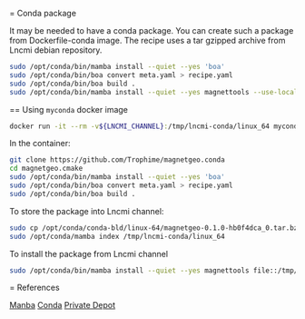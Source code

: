 = Conda package

It may be needed to have a conda package.
You can create such a package from Dockerfile-conda image.
The recipe uses a tar gzipped archive from Lncmi debian repository.

```bash
sudo /opt/conda/bin/mamba install --quiet --yes 'boa'
sudo /opt/conda/bin/boa convert meta.yaml > recipe.yaml
sudo /opt/conda/bin/boa build .
sudo /opt/conda/bin/mamba install --quiet --yes magnettools --use-local
```

== Using `myconda` docker image

```bash
docker run -it --rm -v${LNCMI_CHANNEL}:/tmp/lncmi-conda/linux_64 myconda bash
```

In the container:

```bash
git clone https://github.com/Trophime/magnetgeo.conda
cd magnetgeo.cmake
sudo /opt/conda/bin/mamba install --quiet --yes 'boa'
sudo /opt/conda/bin/boa convert meta.yaml > recipe.yaml
sudo /opt/conda/bin/boa build .
```

To store the package into Lncmi channel:

```bash
sudo cp /opt/conda/conda-bld/linux-64/magnetgeo-0.1.0-hb0f4dca_0.tar.bz2 /tmp/lncmi-conda/linux_64
sudo /opt/conda/mamba index /tmp/lncmi-conda/linux_64
```

To install the package from Lncmi channel

```bash
sudo /opt/conda/bin/mamba install --quiet --yes magnettools file::/tmp/lncmi-conda/linux_64
```



= References

[Manba](https://boa-build.readthedocs.io/en/latest/recipe_spec.html#build-section)
[Conda](https://docs.conda.io/projects/conda-build/en/latest/index.html)
[Private Depot](https://stackoverflow.com/questions/35359147/how-can-i-host-my-own-private-conda-repository)